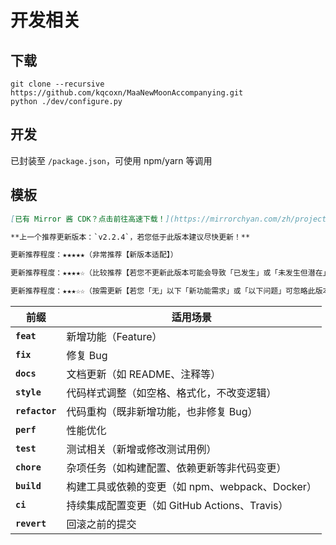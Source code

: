# 开发相关

## 下载

```shell
git clone --recursive https://github.com/kqcoxn/MaaNewMoonAccompanying.git
python ./dev/configure.py
```

## 开发

已封装至 `/package.json`，可使用 npm/yarn 等调用

## 模板

```markdown
[已有 Mirror 酱 CDK？点击前往高速下载！](https://mirrorchyan.com/zh/projects?rid=MNMA&source=mnma-github-release)

**上一个推荐更新版本：`v2.2.4`，若您低于此版本建议尽快更新！**

更新推荐程度：★★★★★（非常推荐【新版本适配】）

更新推荐程度：★★★★☆（比较推荐【若您不更新此版本可能会导致「已发生」或「未发生但潜在」的问题】）

更新推荐程度：★★★☆☆（按需更新【若您「无」以下「新功能需求」或「以下问题」可忽略此版本】）
```

| 前缀           | 适用场景                                        |
| -------------- | ----------------------------------------------- |
| **`feat`**     | 新增功能（Feature）                             |
| **`fix`**      | 修复 Bug                                        |
| **`docs`**     | 文档更新（如 README、注释等）                   |
| **`style`**    | 代码样式调整（如空格、格式化，不改变逻辑）      |
| **`refactor`** | 代码重构（既非新增功能，也非修复 Bug）          |
| **`perf`**     | 性能优化                                        |
| **`test`**     | 测试相关（新增或修改测试用例）                  |
| **`chore`**    | 杂项任务（如构建配置、依赖更新等非代码变更）    |
| **`build`**    | 构建工具或依赖的变更（如 npm、webpack、Docker） |
| **`ci`**       | 持续集成配置变更（如 GitHub Actions、Travis）   |
| **`revert`**   | 回滚之前的提交                                  |
